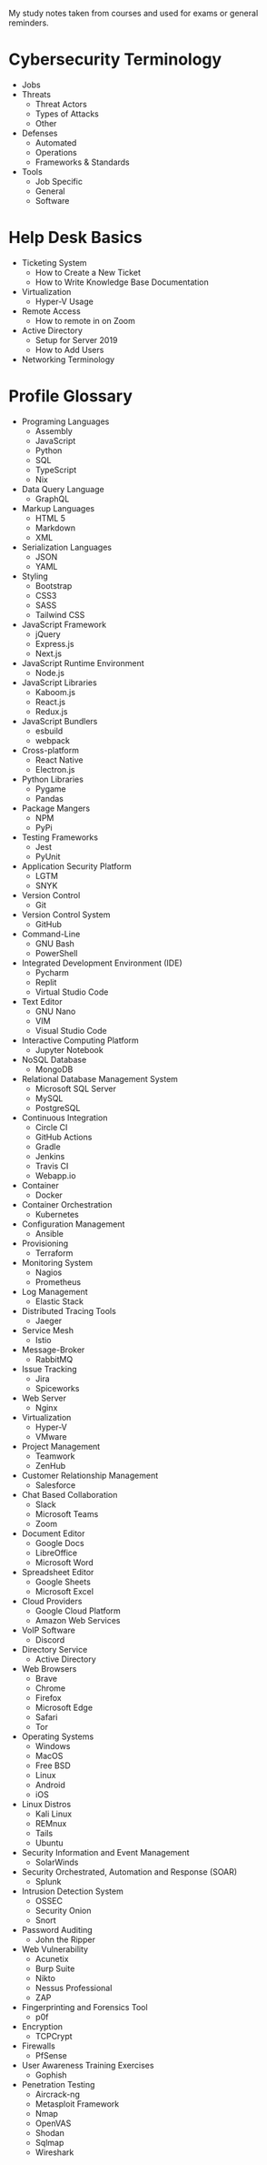 My study notes taken from courses and used for exams or general reminders.

# Cybersecurity Terminology 
- Jobs 
- Threats 
  - Threat Actors 
  - Types of Attacks 
  - Other 
- Defenses 
  - Automated 
  - Operations 
  - Frameworks & Standards 
- Tools 
  - Job Specific 
  - General 
  - Software

# Help Desk Basics 
- Ticketing System 
  - How to Create a New Ticket 
  - How to Write Knowledge Base Documentation 
- Virtualization 
  - Hyper-V Usage 
- Remote Access 
  - How to remote in on Zoom 
- Active Directory 
  - Setup for Server 2019 
  - How to Add Users 
- Networking Terminology 

# Profile Glossary
- Programing Languages
  - Assembly
  - JavaScript
  - Python
  - SQL
  - TypeScript
  - Nix
- Data Query Language
  - GraphQL
- Markup Languages
  - HTML 5
  - Markdown
  - XML
- Serialization Languages
  - JSON
  - YAML
- Styling
  - Bootstrap
  - CSS3
  - SASS
  - Tailwind CSS
- JavaScript Framework
  - jQuery
  - Express.js
  - Next.js
- JavaScript Runtime Environment
  - Node.js
- JavaScript Libraries
  - Kaboom.js
  - React.js
  - Redux.js
- JavaScript Bundlers
  - esbuild
  - webpack
- Cross-platform
  - React Native
  - Electron.js
- Python Libraries
  - Pygame
  - Pandas
- Package Mangers
  - NPM
  - PyPi
- Testing Frameworks
  - Jest
  - PyUnit
- Application Security Platform
  - LGTM
  - SNYK
- Version Control
  - Git
- Version Control System
  - GitHub
- Command-Line
  - GNU Bash
  - PowerShell
- Integrated Development Environment (IDE)
  - Pycharm
  - Replit
  - Virtual Studio Code
- Text Editor
  - GNU Nano
  - VIM
  - Visual Studio Code
- Interactive Computing Platform
  - Jupyter Notebook
- NoSQL Database
  - MongoDB
- Relational Database Management System
  - Microsoft SQL Server
  - MySQL
  - PostgreSQL
- Continuous Integration
  - Circle CI
  - GitHub Actions
  - Gradle
   - Jenkins
  - Travis CI
  - Webapp.io
- Container
  - Docker
- Container Orchestration
  - Kubernetes
- Configuration Management
  - Ansible
- Provisioning
  - Terraform
- Monitoring System
  - Nagios
  - Prometheus
- Log Management
  - Elastic Stack
- Distributed Tracing Tools
  - Jaeger
- Service Mesh
  - Istio
- Message-Broker
  - RabbitMQ
- Issue Tracking
  - Jira
  - Spiceworks
- Web Server
  - Nginx
- Virtualization
  - Hyper-V
  - VMware
- Project Management
  - Teamwork
  - ZenHub
- Customer Relationship Management
  - Salesforce
- Chat Based Collaboration
  - Slack
  - Microsoft Teams
  - Zoom
- Document Editor
  - Google Docs
  - LibreOffice
  - Microsoft Word
- Spreadsheet Editor
  - Google Sheets
  - Microsoft Excel
- Cloud Providers
  - Google Cloud Platform
  - Amazon Web Services
- VoIP Software
  - Discord
- Directory Service
  - Active Directory
- Web Browsers
  - Brave
  - Chrome
  - Firefox
  - Microsoft Edge
  - Safari
  - Tor
- Operating Systems
  - Windows
  - MacOS
  - Free BSD
  - Linux
  - Android
  - iOS
- Linux Distros
  - Kali Linux
  - REMnux
  - Tails
  - Ubuntu
- Security Information and Event Management
  - SolarWinds
- Security Orchestrated, Automation and Response (SOAR)
  - Splunk
- Intrusion Detection System
  - OSSEC
  - Security Onion
  - Snort
- Password Auditing
  - John the Ripper
- Web Vulnerability
  - Acunetix
  - Burp Suite
  - Nikto
  - Nessus Professional
  - ZAP
- Fingerprinting and Forensics Tool
  - p0f
- Encryption
  - TCPCrypt
- Firewalls
  - PfSense
- User Awareness Training Exercises
  - Gophish
- Penetration Testing
  - Aircrack-ng
  - Metasploit Framework
  - Nmap
  - OpenVAS
  - Shodan
  - Sqlmap
  - Wireshark
